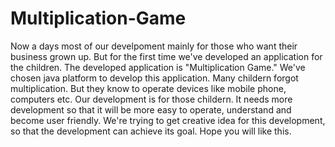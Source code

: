 # Multiplication-Game
Now a days most of our develpoment mainly for those who want their business grown up. But for the first time we've developed an application for the children. The developed application is "Multiplication Game." We've chosen java platform to develop this application. Many childern forgot multiplication. But they know to operate devices like mobile phone, computers etc. Our development is for those childern. It needs more development so that it will be more easy to operate, understand and become user friendly. We're trying to get creative idea for this development, so that the development can achieve its goal. Hope you will like this.

